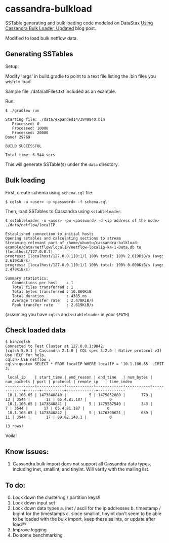 # cassandra-bulkload

SSTable generating and bulk loading code modeled on DataStax [Using Cassandra Bulk Loader, Updated](http://www.datastax.com/dev/blog/using-the-cassandra-bulk-loader-updated) blog post.

Modified to load bulk netflow data.

## Generating SSTables

Setup:
    
Modify 'args' in build.gradle to point to a text file listing the .bin files you wish to load.

Sample file ./data/allFiles.txt included as an example.

Run:

    $ ./gradlew run

    Starting file: ./data/expanded1473840840.bin
       Processed: 0
       Processed: 10000
       Processed: 20000
    Done! 29769

    BUILD SUCCESSFUL

    Total time: 6.544 secs

This will generate SSTable(s) under the `data` directory.


## Bulk loading

First, create schema using `schema.cql` file:

    $ cqlsh -u <user> -p <password> -f schema.cql

Then, load SSTables to Cassandra using `sstableloader`:

    $ sstableloader -u <user> -pw <password> -d <ip address of the node> ./data/netflow/localIP

    Established connection to initial hosts
    Opening sstables and calculating sections to stream
    Streaming relevant part of /home/ubuntu/cassandra-bulkload-example/data/netflow/localIP/netflow-localip-ka-1-Data.db to [localhost/127.0.0.1]
    progress: [localhost/127.0.0.1]0:1/1 100% total: 100% 2.619KiB/s (avg: 2.619KiB/s)
    progress: [localhost/127.0.0.1]0:1/1 100% total: 100% 0.000KiB/s (avg: 2.479KiB/s)

    Summary statistics: 
       Connections per host    : 1         
       Total files transferred : 1         
       Total bytes transferred : 10.869KiB 
       Total duration          : 4385 ms   
       Average transfer rate   : 2.478KiB/s
       Peak transfer rate      : 2.619KiB/s


(assuming you have `cqlsh` and `sstableloader` in your `$PATH`)

## Check loaded data


    $ bin/cqlsh
    Connected to Test Cluster at 127.0.0.1:9042.
    [cqlsh 5.0.1 | Cassandra 2.1.0 | CQL spec 3.2.0 | Native protocol v3]
    Use HELP for help.
    cqlsh> USE netflow ;
    cqlsh:quote> SELECT * FROM localIP WHERE localIP = '10.1.106.65' LIMIT 3;

     local_ip    | start_time | end_reason | end_time   | num_bytes | num_packets | port | protocol | remote_ip   | time_index
    -------------+------------+------------+------------+-----------+-------------+------+----------+-------------+------------
     10.1.106.65 | 1473840840 |          5 | 1475852089 |       770 |          13 | 3544 |       17 | 65.4.81.187 |          0
     10.1.106.65 | 1473840841 |          5 | 1475587549 |       343 |           7 | 3544 |       17 | 65.4.81.187 |          0
     10.1.106.65 | 1473840842 |          5 | 1476390621 |       639 |          11 | 3544 |       17 | 89.82.140.1 |          0

    (3 rows)

Voilà!

## Know issues:

1. Cassandra bulk import does not support all Cassandra data types, including inet, smallint, and tinyint. Will verify with the mailing list. 

## To do:

 0. Lock down the clustering / partition keys!!
 1. Lock down input set
 2. Lock down data types
    a. inet / ascii for the ip addresses
    b. timestamp / bigint for the timestamps
    c. since smallint, tinyint don't seem to be able to be loaded with the bulk import, keep these as ints, or update after load??
 3. Improve logging
 4. Do some benchmarking
 
 
